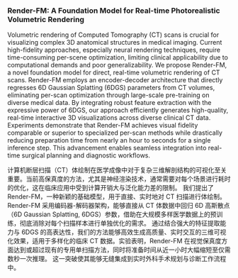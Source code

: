 ### Render-FM: A Foundation Model for Real-time Photorealistic Volumetric Rendering

Volumetric rendering of Computed Tomography (CT) scans is crucial for visualizing complex 3D anatomical structures in medical imaging. Current high-fidelity approaches, especially neural rendering techniques, require time-consuming per-scene optimization, limiting clinical applicability due to computational demands and poor generalizability. We propose Render-FM, a novel foundation model for direct, real-time volumetric rendering of CT scans. Render-FM employs an encoder-decoder architecture that directly regresses 6D Gaussian Splatting (6DGS) parameters from CT volumes, eliminating per-scan optimization through large-scale pre-training on diverse medical data. By integrating robust feature extraction with the expressive power of 6DGS, our approach efficiently generates high-quality, real-time interactive 3D visualizations across diverse clinical CT data. Experiments demonstrate that Render-FM achieves visual fidelity comparable or superior to specialized per-scan methods while drastically reducing preparation time from nearly an hour to seconds for a single inference step. This advancement enables seamless integration into real-time surgical planning and diagnostic workflows.

计算机断层扫描（CT）体绘制在医学成像中对于复杂三维解剖结构的可视化至关重要。当前高保真度的方法，尤其是神经渲染技术，通常需要对每个场景进行耗时的优化，这在临床应用中受到计算开销大与泛化能力差的限制。
我们提出了 Render-FM，一种新颖的基础模型，用于直接、实时地对 CT 扫描进行体绘制。Render-FM 采用编码器-解码器架构，能够直接从 CT 体数据中回归 6D 高斯散点（6D Gaussian Splatting, 6DGS）参数，借助在大规模多样医学数据上的预训练，彻底消除对每个扫描样本进行单独优化的需求。
通过结合强大的特征提取能力与 6DGS 的高表达性，我们的方法能够高效生成高质量、实时交互的三维可视化效果，适用于多样化的临床 CT 数据。实验表明，Render-FM 在视觉保真度方面达到或超过现有的专用单扫描方法，同时将准备时间从近一小时大幅缩短至仅需数秒一次推理。
这一突破使其能够无缝集成到实时外科手术规划与诊断工作流程中。
